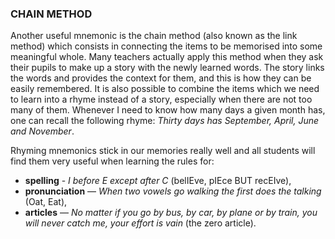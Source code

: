 ### CHAIN METHOD
Another useful mnemonic is the chain method (also known as the link method) which consists in connecting the items to be memorised into some meaningful whole.
Many teachers actually apply this method when they ask their pupils to make up a story with the newly learned words. The story links the words and provides the context for them, and this is how they can be easily remembered. 
It is also possible to combine the items which we need to learn into a rhyme instead of a story, especially when there are not too many of them.
Whenever I need to know how many days a given month has, one can recall the following rhyme: *Thirty days has September, April, June and November*.

Rhyming mnemonics stick in our memories really well and all students will find them very useful when learning the rules for:

-  **spelling** - *I before E except after C* (belIEve, pIEce BUT recEIve),
- **pronunciation** — *When two vowels go walking the first does the talking* (Oat, Eat),
- **articles** — *No matter if you go by bus, by car, by plane or by train, you will never catch me, your effort is vain* (the zero article).

